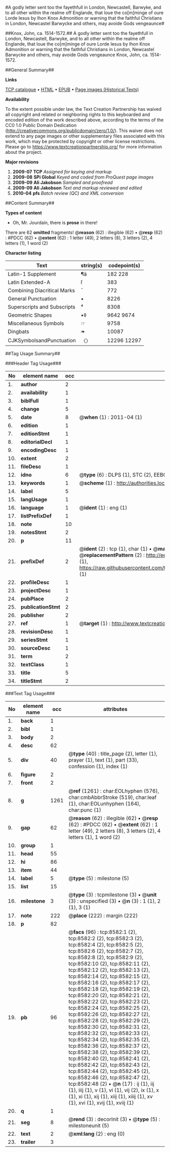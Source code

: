 #A godly letter sent too the fayethfull in London, Newcastell, Barwyke, and to all other within the realme off Englande, that loue the co[m]minge of oure Lorde Iesus by Ihon Knox Admonition or warning that the faithful Christians in London, Newcastel Barwycke and others, may avoide Gods vengeaunce#

##Knox, John, ca. 1514-1572.##
A godly letter sent too the fayethfull in London, Newcastell, Barwyke, and to all other within the realme off Englande, that loue the co[m]minge of oure Lorde Iesus by Ihon Knox
Admonition or warning that the faithful Christians in London, Newcastel Barwycke and others, may avoide Gods vengeaunce
Knox, John, ca. 1514-1572.

##General Summary##

**Links**

[TCP catalogue](http://www.ota.ox.ac.uk/tcp/)  • 
[HTML](http://tei.it.ox.ac.uk/tcp/Texts-HTML/free/A04/A04917.html)  • 
[EPUB](http://tei.it.ox.ac.uk/tcp/Texts-EPUB/free/A04/A04917.epub) • 
[Page images (Historical Texts)](https://historicaltexts.jisc.ac.uk/eebo-99843823e)

**Availability**

To the extent possible under law, the Text Creation Partnership has waived all copyright and related or neighboring rights to this keyboarded and encoded edition of the work described above, according to the terms of the CC0 1.0 Public Domain Dedication (http://creativecommons.org/publicdomain/zero/1.0/). This waiver does not extend to any page images or other supplementary files associated with this work, which may be protected by copyright or other license restrictions. Please go to https://www.textcreationpartnership.org/ for more information about the project.

**Major revisions**

1. __2009-07__ __TCP__ *Assigned for keying and markup*
1. __2009-08__ __SPi Global__ *Keyed and coded from ProQuest page images*
1. __2009-09__ __Ali Jakobson__ *Sampled and proofread*
1. __2009-09__ __Ali Jakobson__ *Text and markup reviewed and edited*
1. __2010-04__ __pfs__ *Batch review (QC) and XML conversion*

##Content Summary##

**Types of content**

  * Oh, Mr. Jourdain, there is **prose** in there!

There are 62 **omitted** fragments! 
 @__reason__ (62) : illegible (62)  •  @__resp__ (62) : #PDCC (62)  •  @__extent__ (62) : 1 letter (49), 2 letters (8), 3 letters (2), 4 letters (1), 1 word (2)

**Character listing**


|Text|string(s)|codepoint(s)|
|---|---|---|
|Latin-1 Supplement|¶ä|182 228|
|Latin Extended-A|ſ|383|
|Combining             Diacritical Marks|̄|772|
|General Punctuation|•|8226|
|Superscripts             and Subscripts|⁴|8308|
|Geometric Shapes|▪◊|9642 9674|
|Miscellaneous Symbols|☞|9758|
|Dingbats|❧|10087|
|CJKSymbolsandPunctuation|〈〉|12296 12297|

##Tag Usage Summary##

###Header Tag Usage###

|No|element name|occ|attributes|
|---|---|---|---|
|1.|__author__|2||
|2.|__availability__|1||
|3.|__biblFull__|1||
|4.|__change__|5||
|5.|__date__|8| @__when__ (1) : 2011-04 (1)|
|6.|__edition__|1||
|7.|__editionStmt__|1||
|8.|__editorialDecl__|1||
|9.|__encodingDesc__|1||
|10.|__extent__|2||
|11.|__fileDesc__|1||
|12.|__idno__|6| @__type__ (6) : DLPS (1), STC (2), EEBO-CITATION (1), PROQUEST (1), VID (1)|
|13.|__keywords__|1| @__scheme__ (1) : http://authorities.loc.gov/ (1)|
|14.|__label__|5||
|15.|__langUsage__|1||
|16.|__language__|1| @__ident__ (1) : eng (1)|
|17.|__listPrefixDef__|1||
|18.|__note__|10||
|19.|__notesStmt__|2||
|20.|__p__|11||
|21.|__prefixDef__|2| @__ident__ (2) : tcp (1), char (1)  •  @__matchPattern__ (2) : ([0-9\-]+):([0-9IVX]+) (1), (.+) (1)  •  @__replacementPattern__ (2) : http://eebo.chadwyck.com/downloadtiff?vid=$1&page=$2 (1), https://raw.githubusercontent.com/textcreationpartnership/Texts/master/tcpchars.xml#$1 (1)|
|22.|__profileDesc__|1||
|23.|__projectDesc__|1||
|24.|__pubPlace__|2||
|25.|__publicationStmt__|2||
|26.|__publisher__|2||
|27.|__ref__|1| @__target__ (1) : http://www.textcreationpartnership.org/docs/. (1)|
|28.|__revisionDesc__|1||
|29.|__seriesStmt__|1||
|30.|__sourceDesc__|1||
|31.|__term__|2||
|32.|__textClass__|1||
|33.|__title__|5||
|34.|__titleStmt__|2||


###Text Tag Usage###

|No|element name|occ|attributes|
|---|---|---|---|
|1.|__back__|1||
|2.|__bibl__|1||
|3.|__body__|2||
|4.|__desc__|62||
|5.|__div__|40| @__type__ (40) : title_page (2), letter (1), prayer (1), text (1), part (33), confession (1), index (1)|
|6.|__figure__|2||
|7.|__front__|2||
|8.|__g__|1261| @__ref__ (1261) : char:EOLhyphen (576), char:cmbAbbrStroke (519), char:leaf (1), char:EOLunhyphen (164), char:punc (1)|
|9.|__gap__|62| @__reason__ (62) : illegible (62)  •  @__resp__ (62) : #PDCC (62)  •  @__extent__ (62) : 1 letter (49), 2 letters (8), 3 letters (2), 4 letters (1), 1 word (2)|
|10.|__group__|1||
|11.|__head__|55||
|12.|__hi__|86||
|13.|__item__|44||
|14.|__label__|5| @__type__ (5) : milestone (5)|
|15.|__list__|15||
|16.|__milestone__|3| @__type__ (3) : tcpmilestone (3)  •  @__unit__ (3) : unspecified (3)  •  @__n__ (3) : 1 (1), 2 (1), 3 (1)|
|17.|__note__|222| @__place__ (222) : margin (222)|
|18.|__p__|82||
|19.|__pb__|96| @__facs__ (96) : tcp:8582:1 (2), tcp:8582:2 (2), tcp:8582:3 (2), tcp:8582:4 (2), tcp:8582:5 (2), tcp:8582:6 (2), tcp:8582:7 (2), tcp:8582:8 (2), tcp:8582:9 (2), tcp:8582:10 (2), tcp:8582:11 (2), tcp:8582:12 (2), tcp:8582:13 (2), tcp:8582:14 (2), tcp:8582:15 (2), tcp:8582:16 (2), tcp:8582:17 (2), tcp:8582:18 (2), tcp:8582:19 (2), tcp:8582:20 (2), tcp:8582:21 (2), tcp:8582:22 (2), tcp:8582:23 (2), tcp:8582:24 (2), tcp:8582:25 (2), tcp:8582:26 (2), tcp:8582:27 (2), tcp:8582:28 (2), tcp:8582:29 (2), tcp:8582:30 (2), tcp:8582:31 (2), tcp:8582:32 (2), tcp:8582:33 (2), tcp:8582:34 (2), tcp:8582:35 (2), tcp:8582:36 (2), tcp:8582:37 (2), tcp:8582:38 (2), tcp:8582:39 (2), tcp:8582:40 (2), tcp:8582:41 (2), tcp:8582:42 (2), tcp:8582:43 (2), tcp:8582:44 (2), tcp:8582:45 (2), tcp:8582:46 (2), tcp:8582:47 (2), tcp:8582:48 (2)  •  @__n__ (17) : ij (1), iij (1), iiij (1), v (1), vi (1), vij (2), ix (1), x (1), xi (1), xij (1), xiij (1), xiiij (1), xv (1), xvi (1), xvij (1), xviij (1)|
|20.|__q__|1||
|21.|__seg__|8| @__rend__ (3) : decorInit (3)  •  @__type__ (5) : milestoneunit (5)|
|22.|__text__|2| @__xml:lang__ (2) : eng (0)|
|23.|__trailer__|3||
